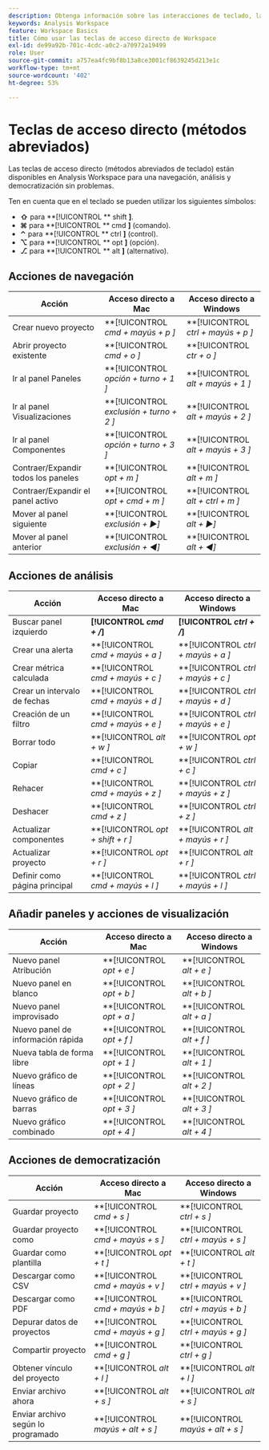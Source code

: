 ```yaml
---
description: Obtenga información sobre las interacciones de teclado, las teclas de acceso directo y los comportamientos de apuntar y hacer clic disponibles en Analysis Workspace.
keywords: Analysis Workspace
feature: Workspace Basics
title: Cómo usar las teclas de acceso directo de Workspace
exl-id: de99a92b-701c-4cdc-a0c2-a70972a19499
role: User
source-git-commit: a757ea4fc9bf8b13a8ce3001cf8639245d213e1c
workflow-type: tm+mt
source-wordcount: '402'
ht-degree: 53%

---
```


# Teclas de acceso directo (métodos abreviados)

Las teclas de acceso directo (métodos abreviados de teclado) están disponibles en Analysis Workspace para una navegación, análisis y democratización sin problemas.

Ten en cuenta que en el teclado se pueden utilizar los siguientes símbolos:

- **⇧** para **[!UICONTROL ** shift **]**.
- **⌘** para **[!UICONTROL ** cmd **]** (comando).
- **⌃** para **[!UICONTROL ** ctrl **]** (control).
- **⌥** para **[!UICONTROL ** opt **]** (opción).
- **⎇** para **[!UICONTROL ** alt **]** (alternativo).

## Acciones de navegación

| Acción | Acceso directo a Mac | Acceso directo a Windows |
| --- | --- | --- | 
| Crear nuevo proyecto | **[!UICONTROL *cmd + mayús + p *]** | **[!UICONTROL *ctrl + mayús + p *]** |
| Abrir proyecto existente | **[!UICONTROL *cmd + o *]** | **[!UICONTROL *ctr + o *]** |
| Ir al panel Paneles | **[!UICONTROL *opción + turno + 1 *]** | **[!UICONTROL *alt + mayús + 1 *]** |
| Ir al panel Visualizaciones | **[!UICONTROL *exclusión + turno + 2 *]** | **[!UICONTROL *alt + mayús + 2 *]** |
| Ir al panel Componentes | **[!UICONTROL *opción + turno + 3 *]** | **[!UICONTROL *alt + mayús + 3 *]** |
| Contraer/Expandir todos los paneles | **[!UICONTROL *opt + m *]** | **[!UICONTROL *alt + m *]** |
| Contraer/Expandir el panel activo | **[!UICONTROL *opt + cmd + m *]** | **[!UICONTROL *alt + ctrl + m *]** |
| Mover al panel siguiente | **[!UICONTROL *exclusión *+ ▶︎]** | **[!UICONTROL *alt *+ ▶︎]** |
| Mover al panel anterior | **[!UICONTROL *exclusión *+ ◀︎]** | **[!UICONTROL *alt *+ ◀︎]** |

## Acciones de análisis

| Acción | Acceso directo a Mac | Acceso directo a Windows |
| --- | --- | --- | 
| Buscar panel izquierdo | **[!UICONTROL *cmd + /*]** | **[!UICONTROL *ctrl + /*]** |
| Crear una alerta | **[!UICONTROL *cmd + mayús + a *]** | **[!UICONTROL *ctrl + mayús + a *]** |
| Crear métrica calculada | **[!UICONTROL *cmd + mayús + c *]** | **[!UICONTROL *ctrl + mayús + c *]** |
| Crear un intervalo de fechas | **[!UICONTROL *cmd + mayús + d *]** | **[!UICONTROL *ctrl + mayús + d *]** |
| Creación de un filtro | **[!UICONTROL *cmd + mayús + e *]** | **[!UICONTROL *ctrl + mayús + e *]** |
| Borrar todo | **[!UICONTROL *alt + w *]** | **[!UICONTROL *opt + w *]** |
| Copiar | **[!UICONTROL *cmd + c *]** | **[!UICONTROL *ctrl + c *]** |
| Rehacer | **[!UICONTROL *cmd + mayús + z *]** | **[!UICONTROL *ctrl + mayús + z *]** |
| Deshacer | **[!UICONTROL *cmd + z *]** | **[!UICONTROL *ctrl + z *]** |
| Actualizar componentes | **[!UICONTROL *opt + shift + r *]** | **[!UICONTROL *alt + mayús + r *]** |
| Actualizar proyecto | **[!UICONTROL *opt + r *]** | **[!UICONTROL *alt + r *]** |
| Definir como página principal | **[!UICONTROL *cmd + mayús + l *]** | **[!UICONTROL *ctrl + mayús + l *]** |

## Añadir paneles y acciones de visualización

| Acción | Acceso directo a Mac | Acceso directo a Windows |
| --- | --- | --- | 
| Nuevo panel Atribución | **[!UICONTROL *opt + e *]** | **[!UICONTROL *alt + e *]** |
| Nuevo panel en blanco | **[!UICONTROL *opt + b *]** | **[!UICONTROL *alt + b *]** |
| Nuevo panel improvisado | **[!UICONTROL *opt + a *]** | **[!UICONTROL *alt + a *]** |
| Nuevo panel de información rápida | **[!UICONTROL *opt + f *]** | **[!UICONTROL *alt + f *]** |
| Nueva tabla de forma libre | **[!UICONTROL *opt + 1 *]** | **[!UICONTROL *alt + 1 *]** |
| Nuevo gráfico de líneas | **[!UICONTROL *opt + 2 *]** | **[!UICONTROL *alt + 2 *]** |
| Nuevo gráfico de barras | **[!UICONTROL *opt + 3 *]** | **[!UICONTROL *alt + 3 *]** |
| Nuevo gráfico combinado | **[!UICONTROL *opt + 4 *]** | **[!UICONTROL *alt + 4 *]** |

## Acciones de democratización

| Acción | Acceso directo a Mac | Acceso directo a Windows |
| --- | --- | --- | 
| Guardar proyecto | **[!UICONTROL *cmd + s *]** | **[!UICONTROL *ctrl + s *]** |
| Guardar proyecto como | **[!UICONTROL *cmd + mayús + s *]** | **[!UICONTROL *ctrl + mayús + s *]** |
| Guardar como plantilla | **[!UICONTROL *opt + t *]** | **[!UICONTROL *alt + t *]** |
| Descargar como CSV | **[!UICONTROL *cmd + mayús + v *]** | **[!UICONTROL *ctrl + mayús + v *]** |
| Descargar como PDF | **[!UICONTROL *cmd + mayús + b *]** | **[!UICONTROL *ctrl + mayús + b *]** |
| Depurar datos de proyectos | **[!UICONTROL *cmd + mayús + g *]** | **[!UICONTROL *ctrl + mayús + g *]** |
| Compartir proyecto | **[!UICONTROL *cmd + g *]** | **[!UICONTROL *ctrl + g *]** |
| Obtener vínculo del proyecto | **[!UICONTROL *alt + l *]** | **[!UICONTROL *alt + l *]** |
| Enviar archivo ahora | **[!UICONTROL *alt + s *]** | **[!UICONTROL *alt + s *]** |
| Enviar archivo según lo programado | **[!UICONTROL *mayús + alt + s *]** | **[!UICONTROL *mayús + alt + s *]** |
